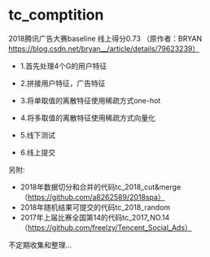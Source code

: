# tc_comptition
2018腾讯广告大赛baseline 线上得分0.73 （原作者：BRYAN https://blog.csdn.net/bryan__/article/details/79623239）


- 1.首先处理4个G的用户特征

- 2.拼接用户特征，广告特征

- 3.将单取值的离散特征使用稀疏方式one-hot

- 4.将多取值的离散特征使用稀疏方式向量化

- 5.线下测试

- 6.线上提交


另附:
- 2018年数据切分和合并的代码tc_2018_cut&merge （https://github.com/a8262589/2018spa）
- 2018年随机结果可提交的代码tc_2018_random
- 2017年上届比赛全国第14的代码tc_2017_NO.14（https://github.com/freelzy/Tencent_Social_Ads）

不定期收集和整理...
